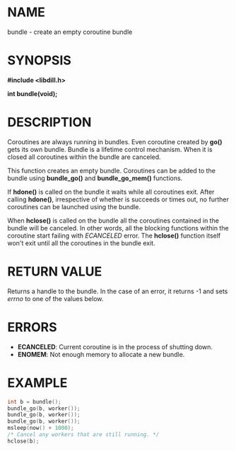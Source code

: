 # NAME

bundle - create an empty coroutine bundle

# SYNOPSIS

**#include &lt;libdill.h>**

**int bundle(void);**

# DESCRIPTION

Coroutines are always running in bundles. Even coroutine created by **go()** gets its own bundle. Bundle is a lifetime control mechanism. When it is closed all coroutines within the bundle are canceled.

This function creates an empty bundle. Coroutines can be added to the bundle using **bundle_go()** and **bundle_go_mem()** functions.

If **hdone()** is called on the bundle it waits while all coroutines exit. After calling **hdone()**, irrespective of whether is succeeds or times out, no further coroutines can be launched using the bundle.

When **hclose()** is called on the bundle all the coroutines contained in the bundle will be canceled. In other words, all the blocking functions within the coroutine start failing with _ECANCELED_ error. The **hclose()** function itself won't exit until all the coroutines in the bundle exit.

# RETURN VALUE

Returns a handle to the bundle. In the case of an error, it returns -1 and sets _errno_ to one of the values below.

# ERRORS

* **ECANCELED**: Current coroutine is in the process of shutting down.
* **ENOMEM**: Not enough memory to allocate a new bundle.

# EXAMPLE

```c
int b = bundle();
bundle_go(b, worker());
bundle_go(b, worker());
bundle_go(b, worker());
msleep(now() + 1000);
/* Cancel any workers that are still running. */
hclose(b);
```

